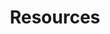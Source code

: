 ---
layout: profiles
permalink: /resources/
title: Resources
description: These resources have enriched my studies and I highly recommend them for anyone interested in the respective topics.
nav: true
nav_order: 6

resources:
  - subject: "Statistics and ML"
    items:
      - title: "Machine Learning and Pattern Recognition by CM Bishop"
        type: pdf
        link: Stats_ML/bishop.pdf
        description: "The Bible of Machine Learning"
      - title: "Introduction to Statistical Learning"
        type: pdf
        link: Stats_ML/ISLR.pdf
        description: "A comprehensive introduction to statistical methods used in machine learning."
      - title: "Deep Learning Book by Goodfellow, Bengio, and Courville"
        type: pdf
        link: Stats_ML/Ian_Goodfellow_DeepLearning.pdf
        description: "In-depth material on deep learning."
  - subject: "Quant Finance"
    items:
      - title: "Options, Futures, and Other Derivatives by John C. Hull"
        type: pdf
        link: Quant_Finance/OptionsFutures_Hull.pdf
        description: "A foundational text in derivatives trading."
      - title: "The Concepts and Practice of Mathematical Finance by Mark S. Joshi"
        type: pdf
        link: Quant_Finance/MathematicalFinance_Joshi.pdf
        description: "A mathematical approach to financial engineering."
      - title: "Introduction to Stochastic Calculus by Rajeeva L. Karandikar & B. V. Rao"
        type: pdf
        link: Quant_Finance/StochCalc_Intro_Karandikar.pdf
        description: "An introduction to stochastic calculus within the Indian Statistical Institute Series."
      - title: "Handbook of Financial Time Series"
        type: pdf
        link: Quant_Finance/FinTimeSeries_Handbook.pdf
        description: "A comprehensive guide to financial time series analysis."
      - title: "Basic Black-Scholes: Option Pricing and Trading by Timothy Falcon Crack"
        type: pdf
        link: Quant_Finance/BlackScholes_Basics.pdf
        description: "An explanatory text on Black-Scholes option pricing and trading."
      - title: "Inside the Black Box: A Simple Guide to Quantitative and High-Frequency Trading by Rishi K. Narang"
        type: pdf
        link: Quant_Finance/HFT_QuantGuide.pdf
        description: "A simplified exploration into the world of quantitative and high-frequency trading."
      - title: "Quantitative Primer"
        type: pdf
        link: Quant_Finance/QuantitativePrimer.pdf
        description: "A primer on quantitative analysis techniques."
  - subject: "C++"
    items:
      - title: "The Cherno's C++ Playlist"
        type: video
        link: https://www.youtube.com/playlist?list=PLlrATfBNZ98dudnM48yfGUldqGD0S4FFb
        description: "An excellent series of tutorials on C++ by The Cherno on YouTube."
      - title: "Effective Modern C++ by Scott Meyers"
        type: pdf
        link: C++/Scott_Meyers_Effective_Modern_C++.pdf
        description: "Techniques for mastering C++11 and C++14."
  - subject: "Puzzles and Math"
    items:
      - title: "Engel Problems"
        type: pdf
        link: Puzzles_Math/Engel_Problems.pdf
        description: "Problem book by Arthur Engel."
      - title: "Mathematical Puzzles by Martin Gardner"
        type: pdf
        link: Puzzles_Math/Math_Puzzles_Gardner.pdf
        description: "A delightful collection of mathematical puzzles by the renowned Martin Gardner."
      - title: "50 Challenging Problems in Probability"
        type: pdf
        link: Puzzles_Math/50Prob_Problems.pdf
        description: "Problems that provide a great test of probabilistic thinking."
      - title: "Mathematical Puzzles by Peter Winkler"
        type: pdf
        link: Puzzles_Math/Math_Puzzles_Winkler.pdf
        description: "Intriguing puzzles that challenge mathematical and logical thinking."
      - title: "Heard on the Street by Timothy Crack"
        type: pdf
        link: Puzzles_Math/HeardOnStreet_Crack.pdf
        description: "Quantitative questions from Wall Street job interviews."
      - title: "Practical Guide to Quantitative Finance Guide by Xinfeng Zhou"
        type: pdf
        link: Puzzles_Math/QuantFinanceGuide_Zhou.pdf
        description: "A practical guide to quantitative finance interviews."
      - title: "Websites"
        type: pdf
        link: Puzzles_Math/Websites.docx
        description: "A list of websites containing quant puzzles."
  - subject: "Operating Systems"
    items:
      - title: "Modern Operating Systems by Mythili Vutukuru"
        type: video
        link: https://www.youtube.com/playlist?list=PLDW872573QAb4bj0URobvQTD41IV6gRkx
        description: "An introduction to operating systems taught at IIT-B."
      - title: "The Linux Programming Interface"
        type: pdf
        link: OS/Kerrisk_The_Linux_programming_interface.pdf
        description: "A detailed look at the design and implementation of the Linux kernel."
  - subject: "Data Structures and Algorithms"
    items:
      - title: "Dynamic Programming Bootcamp IIT-GN"
        type: video
        link: https://www.youtube.com/playlist?list=PLAj_13N2fk-RA6wvOUmWOyUeL9zmWFJoI
        description: "An 6 video bootcamp on dynamic programming."
      - title: "DSA One Course"
        type: video
        link: https://www.youtube.com/playlist?list=PLUcsbZa0qzu3yNzzAxgvSgRobdUUJvz7p
        description: "An introductory course on DSA which I found extremely user friendly."
      - title: "Course on Competitive Programming"
        type: video
        link: https://www.youtube.com/playlist?list=PLauivoElc3ggagradg8MfOZreCMmXMmJ-
        description: "Provides an introduction to CP"
      - title: CSES Problem Set
        type: website
        link: https://cses.fi/problemset/
        description: "An essential problemset in CP"
---